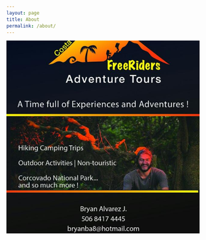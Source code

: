 ```yaml
---
layout: page
title: About
permalink: /about/
---
```


<img src="/assets/info.jpeg" alt="Tours Info" align="middle">
